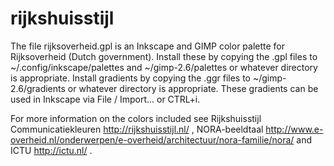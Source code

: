 rijkshuisstijl
==============

The file rijksoverheid.gpl is an Inkscape and GIMP color palette for Rijksoverheid (Dutch government). Install these by copying the .gpl files to ~/.config/inkscape/palettes and ~/gimp-2.6/palettes or whatever directory is appropriate. Install gradients by copying the .ggr files to ~/gimp-2.6/gradients or whatever directory is appropriate. These gradients can be used in Inkscape via File / Import... or CTRL+i.

For more information on the colors included see Rijkshuisstijl Communicatiekleuren http://rijkshuisstijl.nl/ , NORA-beeldtaal http://www.e-overheid.nl/onderwerpen/e-overheid/architectuur/nora-familie/nora/ and ICTU http://ictu.nl/ .
